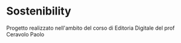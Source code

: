 # Sostenibility

Progetto realizzato nell'ambito del corso di Editoria Digitale del prof Ceravolo Paolo